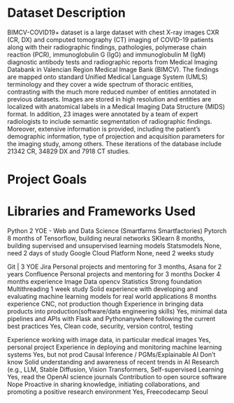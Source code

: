 # Dataset Description

BIMCV-COVID19+ dataset is a large dataset with chest X-ray images CXR (CR, DX) and computed tomography (CT) imaging of COVID-19
patients along with their radiographic findings, pathologies, polymerase chain reaction (PCR), immunoglobulin G (IgG) 
and immunoglobulin M (IgM) diagnostic antibody tests and radiographic reports from Medical Imaging Databank in
Valencian Region Medical Image Bank (BIMCV). The findings are mapped onto standard Unified Medical Language System (UMLS) 
terminology and they cover a wide spectrum of thoracic entities, contrasting with the much more reduced number of entities 
annotated in previous datasets. Images are stored in high resolution and entities are localized with anatomical labels in a
Medical Imaging Data Structure (MIDS) format. In addition, 23 images were annotated by a team of expert radiologists to include 
semantic segmentation of radiographic findings. Moreover, extensive information is provided, including the patient’s 
demographic information, type of projection and acquisition parameters for the imaging study, among others.
These iterations of the database include 21342 CR, 34829 DX and 7918 CT studies.

# Project Goals

# Libraries and Frameworks Used
Python
2 YOE - Web and Data Science (Smartfarms Smartfactories)
Pytorch
8 months of Tensorflow, building neural networks
SKlearn
8 months, building supervised and unsupervised learning models
Statsmodels
None, need 2 days of study
Google Cloud Platform
None, need 2 weeks study


Git | 3 YOE
Jira
Personal projects and mentoring for 3 months, Asana for 2 years
Confluence
Personal projects and mentoring for 3 months
Docker
4 months experience
Image Data
opencv
Statistics
Strong foundation
Multithreading
1 week study
Solid experience with developing and evaluating machine learning models for real world applications
 8 months experience CNC, not production though
Experience in bringing data products into production(software/data engineering skills)
Yes, minimal data pipelines and APIs with Flask and Pythonanywhere
following the current best practices
Yes, Clean code, security, version control, testing


Experience working with image data, in particular medical images
Yes, personal project
Experience in deploying and monitoring machine learning systems
Yes, but not prod
Causal Inference / PGMs/Explainable AI
Don’t know
Solid understanding and awareness of recent trends in AI Research (e.g., LLM, Stable Diffusion, Vision Transformers, Self-supervised Learning
Yes, read the OpenAI science journals
Contribution to open source software
Nope
Proactive in sharing knowledge, initiating collaborations, and promoting a positive research environment
Yes, Freecodecamp Seoul

